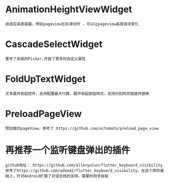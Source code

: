 # AnimationHeightViewWidget
    自适应高度容器，例如pageview左右滑动时 ，可以让pageview高度自动变化
    
# CascadeSelectWidget
    重写了系统的Picker,开放了更多的自定义属性
    
# FoldUpTextWidget 
    文本展开收起控件，支持配置最大行数，展开收起按钮样式，支持识别网页链接并替换

# PreloadPageView
    预加载的pageView，参考了 https://github.com/octomato/preload_page_view

# 再推荐一个监听键盘弹出的插件
    github地址： https://github.com/allenyulun/flutter_keyboard_visibility
    参考了https://github.com/adee42/flutter_keyboard_visibility，在这个库的基础上，针对Android扩展了对混合栈的支持，需要的同学自取